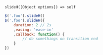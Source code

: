     slideH([Object options]) => self

~~~js
$('.foo').slideH()
$('.foo').slideH({
    duration: 2 // 2s
    ,easing: 'ease-in'
    ,callback: function() {
        // do somethings on transition end
    }
})
~~~